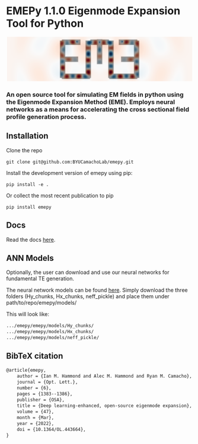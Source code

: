 # EMEPy 1.1.0 Eigenmode Expansion Tool for Python

<p align="center">
    <img src="docs/images/logo.png" alt="drawing" width="500"/>
</p>



### An open source tool for simulating EM fields in python using the Eigenmode Expansion Method (EME). Employs neural networks as a means for accelerating the cross sectional field profile generation process.

## Installation

Clone the repo

    git clone git@github.com:BYUCamachoLab/emepy.git

Install the development version of emepy using pip:

    pip install -e .

Or collect the most recent publication to pip

    pip install emepy

## Docs

Read the docs [here](https://emepy.readthedocs.io/en/latest/).

## ANN Models

Optionally, the user can download and use our neural networks for fundamental TE generation.

The neural network models can be found [here](https://byu.box.com/s/xtpp2h8vfwp4l07wdl5559j3vnip5cqj). Simply download the three folders (Hy_chunks, Hx_chunks, neff_pickle) and place them under path/to/repo/emepy/models/ 

This will look like:

    .../emepy/emepy/models/Hy_chunks/
    .../emepy/emepy/models/Hx_chunks/
    .../emepy/emepy/models/neff_pickle/

## BibTeX citation
```
@article{emepy,
    author = {Ian M. Hammond and Alec M. Hammond and Ryan M. Camacho},
    journal = {Opt. Lett.},
    number = {6},
    pages = {1383--1386},
    publisher = {OSA},
    title = {Deep learning-enhanced, open-source eigenmode expansion},
    volume = {47},
    month = {Mar},
    year = {2022},
    doi = {10.1364/OL.443664},
}
``` 
